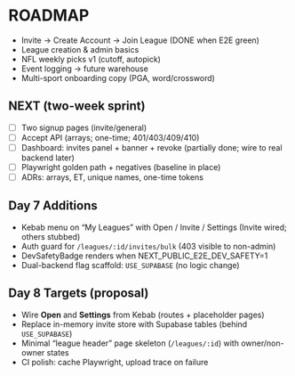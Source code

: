 # ROADMAP

- Invite → Create Account → Join League (DONE when E2E green)
- League creation & admin basics
- NFL weekly picks v1 (cutoff, autopick)
- Event logging → future warehouse
- Multi-sport onboarding copy (PGA, word/crossword)

## NEXT (two-week sprint)

- [ ] Two signup pages (invite/general)
- [ ] Accept API (arrays; one-time; 401/403/409/410)
- [ ] Dashboard: invites panel + banner + revoke (partially done; wire to real backend later)
- [ ] Playwright golden path + negatives (baseline in place)
- [ ] ADRs: arrays, ET, unique names, one-time tokens

## Day 7 Additions

- Kebab menu on “My Leagues” with Open / Invite / Settings (Invite wired; others stubbed)
- Auth guard for `/leagues/:id/invites/bulk` (403 visible to non-admin)
- DevSafetyBadge renders when NEXT_PUBLIC_E2E_DEV_SAFETY=1
- Dual-backend flag scaffold: `USE_SUPABASE` (no logic change)

## Day 8 Targets (proposal)

- Wire **Open** and **Settings** from Kebab (routes + placeholder pages)
- Replace in-memory invite store with Supabase tables (behind `USE_SUPABASE`)
- Minimal “league header” page skeleton (`/leagues/:id`) with owner/non-owner states
- CI polish: cache Playwright, upload trace on failure
